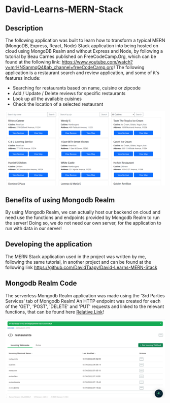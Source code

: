 # David-Learns-MERN-Stack

## Description
The following application was built to learn how to transform a typical MERN (MongoDB, Express, React, Node) Stack application into being hosted on cloud using MongoDB Realm and without Express and Node, by following a tutorial by Beau Carnes published on FreeCodeCamp.Org, which can be found at the following link: https://www.youtube.com/watch?v=mrHNSanmqQ4&ab_channel=freeCodeCamp.org! The following application is a restaurant search and review application, and some of it's features include:
- Searching for restaurants based on name, cuisine or zipcode
- Add / Update / Delete reviews for specific restaurants
- Look up all the available cuisines
- Check the location of a selected restaurant

![Picture of website](/snapshots/Sample.png)

## Benefits of using Mongodb Realm

By using Mongodb Realm, we can actually host our backend on cloud and need use the functions and endpoints provided by Mongodb Realm to run the server! Doing so, we do not need our own server, for the application to run with data in our server!

## Developing the application
The MERN Stack application used in the project was written by me, following the same tutorial, in another project and can be found at the following link https://github.com/DavidTaapy/David-Learns-MERN-Stack

## Mongodb Realm Code

The serverless Mongodb Realm application was made using the '3rd Parties Services' tab of Mongodb Realm! An HTTP endpoint was created for each of the 'GET', 'POST', 'DELETE' and 'PUT' requests and linked to the relevant functions, that can be found here [Relative Link](realm)!

![Picture of Mongodb Realm](/snapshots/Realm.png)